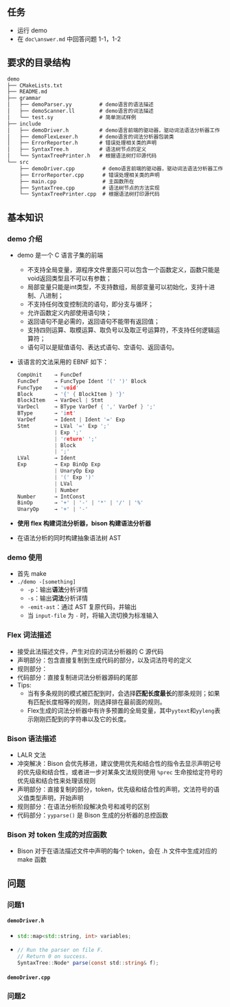 ## 任务

+ 运行 demo
+ 在 `doc\answer.md` 中回答问题 1-1，1-2

## 要求的目录结构

```txt
demo
├── CMakeLists.txt
├── README.md
├── grammar
│   ├── demoParser.yy         # demo语言的语法描述
│   ├── demoScanner.ll        # demo语言的词法描述
│   └── test.sy               # 简单测试样例
├── include
│   ├── demoDriver.h          # demo语言前端的驱动器，驱动词法语法分析器工作
│   ├── demoFlexLexer.h       # demo语言的词法分析器包装类
│   ├── ErrorReporter.h       # 错误处理相关类的声明
│   ├── SyntaxTree.h          # 语法树节点的定义
│   └── SyntaxTreePrinter.h   # 根据语法树打印源代码
└── src
    ├── demoDriver.cpp         # demo语言前端的驱动器，驱动词法语法分析器工作
    ├── ErrorReporter.cpp      # 错误处理相关类的声明
    ├── main.cpp               # 主函数所在
    ├── SyntaxTree.cpp         # 语法树节点的方法实现
    └── SyntaxTreePrinter.cpp  # 根据语法树打印源代码
```

## 基本知识

### demo 介绍

+ demo 是一个 C 语言子集的前端

  + 不支持全局变量，源程序文件里面只可以包含一个函数定义，函数只能是void返回类型且不可以有参数；
  + 局部变量只能是int类型，不支持数组，局部变量可以初始化，支持十进制、八进制；
  + 不支持任何改变控制流的语句，即分支与循环；
  + 允许函数定义内部使用语句块；
  + 返回语句不是必需的，返回语句不能带有返回值；
  + 支持四则运算、取模运算、取负号以及取正号运算符，不支持任何逻辑运算符；
  + 语句可以是赋值语句、表达式语句、空语句、返回语句。

+ 该语言的文法采用的 EBNF 如下：

  ```c++
  CompUnit    → FuncDef
  FuncDef     → FuncType Ident '(' ')' Block
  FuncType    → 'void'
  Block       → '{' { BlockItem } '}'
  BlockItem   → VarDecl | Stmt
  VarDecl     → BType VarDef { ',' VarDef } ';'
  BType       → 'int'
  VarDef      → Ident | Ident '=' Exp
  Stmt        → LVal '=' Exp ';'
              | Exp ';'
              | 'return' ';'
              | Block
              | ';'
  LVal        → Ident
  Exp         → Exp BinOp Exp
              | UnaryOp Exp
              | '(' Exp ')'
              | LVal
              | Number
  Number      → IntConst
  BinOp       → '+' | '-' | '*' | '/' | '%'
  UnaryOp     → '+' | '-'
  ```

+ **使用 flex 构建词法分析器，bison 构建语法分析器**

+ 在语法分析的同时构建抽象语法树 AST

### demo 使用

+ 首先 make 
+ `./demo -[something]`
  + `-p`：输出**语法**分析详情
  + `-s`：输出**词法**分析详情
  + `-emit-ast`：通过 AST 复原代码，并输出
  + 当 `input-file` 为 `-` 时，将输入流切换为标准输入 

### Flex 词法描述

+ 接受此法描述文件，产生对应的词法分析器的 C 源代码
+ 声明部分：包含直接复制到生成代码的部分，以及词法符号的定义
+ 规则部分：
+ 代码部分：直接复制进词法分析器源码的尾部
+ Tips:
  + 当有多条规则的模式被匹配到时，会选择**匹配长度最长**的那条规则；如果有匹配长度相等的规则，则选择排在最前面的规则。
  + Flex生成的词法分析器中有许多预置的全局变量，其中`yytext`和`yyleng`表示刚刚匹配到的字符串以及它的长度。

### Bison 语法描述

+ LALR 文法
+ 冲突解决：Bison 会优先移进，建议使用优先和结合性的指令去显示声明记号的优先级和结合性，或者进一步对某条文法规则使用 `%prec` 生命按给定符号的优先级和结合性来处理该规则
+ 声明部分：直接复制的部分，token，优先级和结合性的声明，文法符号的语义值类型声明，开始声明
+ 规则部分：在语法分析阶段解决负号和减号的区别
+ 代码部分：`yyparse()` 是 Bison 生成的分析器的总控函数

### Bison 对 token 生成的对应函数

+ Bison 对于在语法描述文件中声明的每个 token，会在 .h 文件中生成对应的 make 函数

## 问题

### 问题1

#### `demoDriver.h`

+ ```c++
  std::map<std::string, int> variables;
  ```

+ ```c#
  // Run the parser on file F.
  // Return 0 on success.
  SyntaxTree::Node* parse(const std::string& f);
  ```

#### `demoDriver.cpp`

### 问题2

